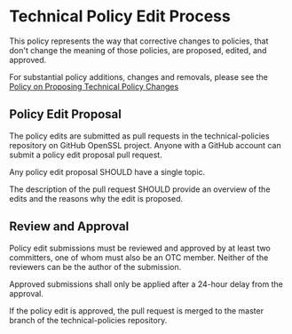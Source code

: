 Technical Policy Edit Process
=============================

This policy represents the way that corrective changes to policies, that don't
change the meaning of those policies, are proposed, edited, and approved.

For substantial policy additions, changes and removals, please see the [Policy
on Proposing Technical Policy Changes]

Policy Edit Proposal
--------------------

The policy edits are submitted as pull requests in the technical-policies
repository on GitHub OpenSSL project. Anyone with a GitHub account can submit
a policy edit proposal pull request.

Any policy edit proposal SHOULD have a single topic.

The description of the pull request SHOULD provide an overview of the edits
and the reasons why the edit is proposed.

Review and Approval
-------------------

Policy edit submissions must be reviewed and approved by at least two
committers, one of whom must also be an OTC member.  Neither of the reviewers
can be the author of the submission.

Approved submissions shall only be applied after a 24-hour delay from the
approval.

If the policy edit is approved, the pull request is merged to the master
branch of the technical-policies repository.

[Policy on Proposing Technical Policy Changes]: policy-change-process.md
